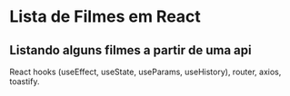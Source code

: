 # Lista de Filmes em React

## Listando alguns filmes a partir de uma api

React hooks (useEffect, useState, useParams, useHistory), router, axios, toastify.
